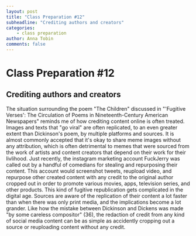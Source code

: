 ```yaml
---
layout: post
title: "Class Preparation #12"
subheadline: "Crediting authors and creators"
categories:
    - class preparation 
author: Anna Tobin
comments: false
---
```


# Class Preparation #12
## Crediting authors and creators

The situation surrounding the poem "The Children" discussed in "'Fugitive Verses': The Circulation of Poems in Nineteenth-Century American Newspapers" reminds me of how crediting content online is often treated. Images and texts that "go viral" are often replicated, to an even greater extent than Dickinson's poem, by multiple platforms and sources. It is almost commonly accepted that it's okay to share meme images without any attribution, which is often detrimental to memes that were sourced from the work of artists and content creators that depend on their work for their livlihood. Just recently, the instagram marketing account FuckJerry was called out by a handful of comedians for stealing and repurposing their content. This account would screenshot tweets, reupload video, and repurpose other created content with any credit to the original author cropped out in order to promote various movies, apps, television series, and other products. This kind of fugitive republication gets complicated in the digital age. Sources are aware of the replication of their content a lot faster than when there was only print media, and the implications become a lot grander. Like how the mistake between Dickinson and Dickens was made "by some careless compositor" (36), the redaction of credit from any kind of social media content can be as simple as accidently cropping out a source or reuploading content without any credit.  